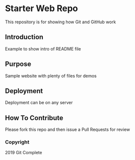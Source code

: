 # Starter Web Repo

This repository is for showing how Git and GitHub work

## Introduction

Example to show intro of README file

## Purpose

Sample website with plenty of files for demos

## Deployment

Deployment can be on any server

## How To Contribute

Please fork this repo and then issue a Pull Requests for review

### Copyright

2019 Git Complete